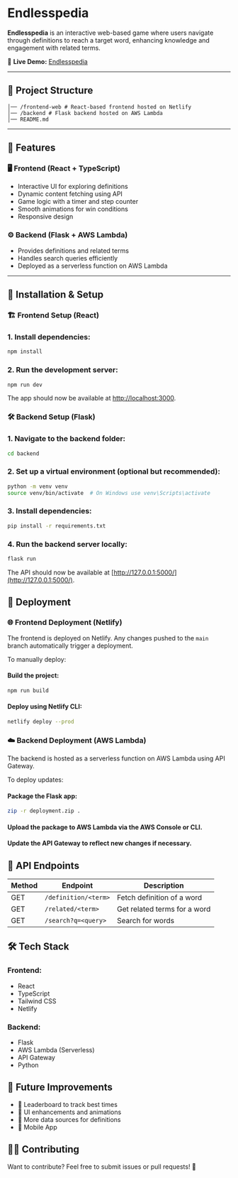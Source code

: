 # Endlesspedia

**Endlesspedia** is an interactive web-based game where users navigate through definitions to reach a target word, enhancing knowledge and engagement with related terms.

🔗 **Live Demo:** [Endlesspedia](https://endlesspedia.netlify.app)

---

## 📁 Project Structure
```
│── /frontend-web # React-based frontend hosted on Netlify
│── /backend # Flask backend hosted on AWS Lambda
│── README.md
```

---

## 🚀 Features

### 🖥️ Frontend (React + TypeScript)
- Interactive UI for exploring definitions  
- Dynamic content fetching using API  
- Game logic with a timer and step counter  
- Smooth animations for win conditions  
- Responsive design  

### ⚙️ Backend (Flask + AWS Lambda)
- Provides definitions and related terms  
- Handles search queries efficiently  
- Deployed as a serverless function on AWS Lambda  

---

## 🔧 Installation & Setup

### 🏗 Frontend Setup (React)

### 1. Install dependencies:
```sh
npm install
```

### 2. Run the development server:
```sh
npm run dev
```
The app should now be available at [http://localhost:3000](http://localhost:3000).

### 🛠 Backend Setup (Flask)

### 1. Navigate to the backend folder:
```sh
cd backend
```

### 2. Set up a virtual environment (optional but recommended):
```sh
python -m venv venv
source venv/bin/activate  # On Windows use venv\Scripts\activate
```

### 3. Install dependencies:
```sh
pip install -r requirements.txt
```

### 4. Run the backend server locally:
```sh
flask run
```
The API should now be available at [http://127.0.0.1:5000/](http://127.0.0.1:5000/).

## 🚀 Deployment

### 🌐 Frontend Deployment (Netlify)
The frontend is deployed on Netlify. Any changes pushed to the `main` branch automatically trigger a deployment.

To manually deploy:

#### Build the project:
```sh
npm run build
```

#### Deploy using Netlify CLI:
```sh
netlify deploy --prod
```

### ☁️ Backend Deployment (AWS Lambda)
The backend is hosted as a serverless function on AWS Lambda using API Gateway.

To deploy updates:

#### Package the Flask app:
```sh
zip -r deployment.zip .
```

#### Upload the package to AWS Lambda via the AWS Console or CLI.

#### Update the API Gateway to reflect new changes if necessary.

## 📄 API Endpoints

| Method | Endpoint            | Description                         |
|--------|---------------------|-------------------------------------|
| GET    | `/definition/<term>` | Fetch definition of a word         |
| GET    | `/related/<term>`    | Get related terms for a word       |
| GET    | `/search?q=<query>`  | Search for words                   |

## 🛠 Tech Stack

### Frontend:
- React
- TypeScript
- Tailwind CSS
- Netlify

### Backend:
- Flask
- AWS Lambda (Serverless)
- API Gateway
- Python

## 📌 Future Improvements
- 🌟 Leaderboard to track best times
- 🎨 UI enhancements and animations
- 📖 More data sources for definitions
- 📱 Mobile App

## 👨‍💻 Contributing
Want to contribute? Feel free to submit issues or pull requests! 🎉


